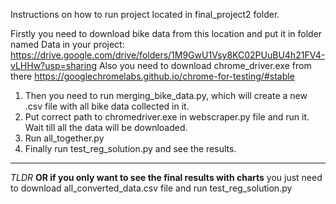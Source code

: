 Instructions on how to run project located in final_project2 folder.

Firstly you need to download bike data from this location and put it in folder named Data in your project: https://drive.google.com/drive/folders/1M9GwU1Vsy8KC02PUuBU4h21FV4-vLHHw?usp=sharing
Also you need to download chrome_driver.exe from there https://googlechromelabs.github.io/chrome-for-testing/#stable

1. Then you need to run merging_bike_data.py, which will create a new .csv file with all bike data collected in it.
2. Put correct path to chromedriver.exe in webscraper.py file and run it. Wait till all the data will be downloaded.
3. Run all_together.py
4. Finally run test_reg_solution.py and see the results.
---------------------------------------------------------------------------------
*TLDR*
**OR if you only want to see the final results with charts** 
you just need to download all_converted_data.csv file and run test_reg_solution.py
